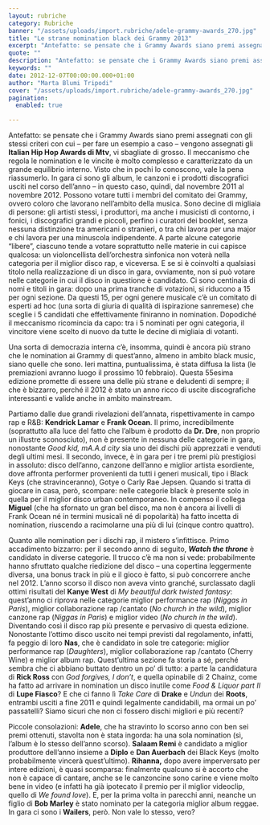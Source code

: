 ```yaml
---
layout: rubriche
category: Rubriche
banner: "/assets/uploads/import.rubriche/adele-grammy-awards_270.jpg"
title: "Le strane nomination black dei Grammy 2013"
excerpt: "Antefatto: se pensate che i Grammy Awards siano premi assegnati con gli stessi criteri con cui – per fare un esempio a caso – vengono assegnati gli Italian Hip Hop Awards di Mtv, vi sbagliate di grosso. Il meccanismo che regola le nomination e le vincite è molto complesso e caratterizzato da un grande equilibrio [&hellip"
quote: ""
description: "Antefatto: se pensate che i Grammy Awards siano premi assegnati con gli stessi criteri con cui – per fare un esempio a caso – vengono assegnati gli Italian Hip Hop Awards di Mtv, vi sbagliate di grosso. Il meccanismo che regola le nomination e le vincite è molto complesso e caratterizzato da un grande equilibrio [&hellip"
keywords: ""
date: 2012-12-07T00:00:00.000+01:00
author: "Marta Blumi Tripodi"
cover: "/assets/uploads/import.rubriche/adele-grammy-awards_270.jpg"
pagination:
  enabled: true

---
```


Antefatto: se pensate che i Grammy Awards siano premi assegnati con gli stessi criteri con cui – per fare un esempio a caso – vengono assegnati gli **Italian Hip Hop Awards di Mtv**, vi sbagliate di grosso. Il meccanismo che regola le nomination e le vincite è molto complesso e caratterizzato da un grande equilibrio interno. Visto che in pochi lo conoscono, vale la pena riassumerlo. In gara ci sono gli album, le canzoni e i prodotti discografici usciti nel corso dell’anno – in questo caso, quindi, dal novembre 2011 al novembre 2012\. Possono votare tutti i membri del comitato dei Grammy, ovvero coloro che lavorano nell’ambito della musica. Sono decine di migliaia di persone: gli artisti stessi, i produttori, ma anche i musicisti di contorno, i fonici, i discografici grandi e piccoli, perfino i curatori dei booklet, senza nessuna distinzione tra americani o stranieri, o tra chi lavora per una major e chi lavora per una minuscola indipendente. A parte alcune categorie “libere”, ciascuno tende a votare soprattutto nelle materie in cui capisce qualcosa: un violoncellista dell’orchestra sinfonica non voterà nella categoria per il miglior disco rap, e viceversa. E se si è coinvolti a qualsiasi titolo nella realizzazione di un disco in gara, ovviamente, non si può votare nelle categorie in cui il disco in questione è candidato. Ci sono centinaia di nomi e titoli in gara: dopo una prima tranche di votazioni, si riducono a 15 per ogni sezione. Da questi 15, per ogni genere musicale c’è un comitato di esperti ad hoc (una sorta di giuria di qualità di ispirazione sanremese) che sceglie i 5 candidati che effettivamente finiranno in nomination. Dopodiché il meccanismo ricomincia da capo: tra i 5 nominati per ogni categoria, il vincitore viene scelto di nuovo da tutte le decine di migliaia di votanti.

Una sorta di democrazia interna c’è, insomma, quindi è ancora più strano che le nomination ai Grammy di quest’anno, almeno in ambito black music, siano quelle che sono. Ieri mattina, puntualissima, è stata diffusa la lista (le premiazioni avranno luogo il prossimo 10 febbraio). Questa 55esima edizione promette di essere una delle più strane e deludenti di sempre; il che è bizzarro, perché il 2012 è stato un anno ricco di uscite discografiche interessanti e valide anche in ambito mainstream.

Partiamo dalle due grandi rivelazioni dell’annata, rispettivamente in campo rap e R&B: **Kendrick Lamar** e **Frank Ocean**. Il primo, incredibilmente (soprattutto alla luce del fatto che l’album è prodotto da **Dr. Dre**, non proprio un illustre sconosciuto), non è presente in nessuna delle categorie in gara, nonostante _Good kid, mA.A.d city_ sia uno dei dischi più apprezzati e venduti degli ultimi mesi. Il secondo, invece, è in gara per i tre premi più prestigiosi in assoluto: disco dell’anno, canzone dell’anno e miglior artista esordiente, dove affronta performer provenienti da tutti i generi musicali, tipo i Black Keys (che stravinceranno), Gotye o Carly Rae Jepsen. Quando si tratta di giocare in casa, però, scompare: nelle categorie black è presente solo in quella per il miglior disco urban contemporaneo. In compenso il collega **Miguel** (che ha sfornato un gran bel disco, ma non è ancora ai livelli di Frank Ocean né in termini musicali né di popolarità) ha fatto incetta di nomination, riuscendo a racimolarne una più di lui (cinque contro quattro).

Quanto alle nomination per i dischi rap, il mistero s’infittisce. Primo accadimento bizzarro: per il secondo anno di seguito, **_Watch the throne_** è candidato in diverse categorie. Il trucco c’è ma non si vede: probabilmente hanno sfruttato qualche riedizione del disco – una copertina leggermente diversa, una bonus track in più e il gioco è fatto, si può concorrere anche nel 2012\. L’anno scorso il disco non aveva vinto granché, surclassato dagli ottimi risultati del **Kanye West** di _My beautiful dark twisted fantasy_: quest’anno ci riprova nelle categorie miglior performance rap (_Niggas in Paris_), miglior collaborazione rap /cantato (_No church in the wild_), miglior canzone rap (_Niggas in Paris_) e miglior video (_No church in the wild_). Diventando così il disco rap più presente e pervasivo di questa edizione. Nonostante l’ottimo disco uscito nei tempi previsti dal regolamento, infatti, fa peggio di loro **Nas**, che è candidato in sole tre categorie: miglior performance rap (_Daughters_), miglior collaborazione rap /cantato (Cherry Wine) e miglior album rap. Quest’ultima sezione fa storia a sé, perché sembra che ci abbiano buttato dentro un po’ di tutto: a parte la candidatura di **Rick Ross** con _God forgives, I don’t_, e quella opinabile di 2 Chainz, come ha fatto ad arrivare in nomination un disco inutile come _Food & Liquor part II_ di **Lupe Fiasco**? E che ci fanno lì _Take Care_ di **Drake** e _Undun_ dei **Roots**, entrambi usciti a fine 2011 e quindi legalmente candidabili, ma ormai un po’ passatelli? Siamo sicuri che non ci fossero dischi migliori e più recenti?

Piccole consolazioni: **Adele**, che ha stravinto lo scorso anno con ben sei premi ottenuti, stavolta non è stata ingorda: ha una sola nomination (sì, l’album è lo stesso dell’anno scorso). **Salaam Remi** è candidato a miglior produttore dell’anno insieme a **Diplo** e **Dan Auerbach** dei Black Keys (molto probabilmente vincerà quest’ultimo). **Rihanna,** dopo avere imperversato per intere edizioni, è quasi scomparsa: finalmente qualcuno si è accorto che non è capace di cantare, anche se le canzoncine sono carine e viene molto bene in video (e infatti ha già ipotecato il premio per il miglior videoclip, quello di _We found love_). E, per la prima volta in parecchi anni, neanche un figlio di **Bob Marley** è stato nominato per la categoria miglior album reggae. In gara ci sono i **Wailers**, però. Non vale lo stesso, vero?